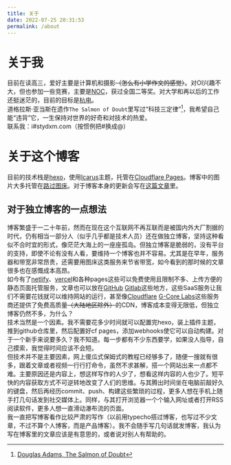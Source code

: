 ```yaml
---
title: 关于
date: 2022-07-25 20:31:53
permalink: /about
---
```


# 关于我
目前在读高三，爱好主要是计算机和摄影~~（怎么有小学作文的感觉）~~。对OI兴趣不大，但也参加一些竞赛，主要是[NOC](http://s.noc.net.cn/)，获过全国二等奖。对大学和再以后的工作还挺迷茫的，目前的目标是[杭电](https://www.hdu.edu.cn/)。  
道格拉斯·亚当斯在遗作`The Salmon of Doubt`里写过“科技三定律”[^1]，我希望自己能“违背”它，一生保持对世界的好奇和对技术的热爱。  
联系我：i#stydxm.com（按惯例把#换成@）

# 关于这个博客
目前的技术栈是[hexo](https://hexo.io)，使用[Icarus](https://github.com/ppoffice/hexo-theme-icarus)主题，托管在[Cloudflare Pages](https://pages.cloudflare.com/)。博客中的图片大多托管在[路过图床](https://imgtu.com/)。对于博客本身的更新会写在[这篇文章](./2022/07/25/hello-world/)里。  
## 对于独立博客的一点想法
博客繁盛于一二十年前，然而在现在这个互联网不再互联而是被国内外大厂割据的时代，仍有相当一部分人（似乎几乎都是技术人员）还在做独立博客，坚持这种看似不合时宜的形式，像茫茫大海上的一座座孤岛。但独立博客是脆弱的，没有平台的支持，即使不论有没有人看，要维持一个博客也并不容易。尤其是在早年，服务器和带宽非常昂贵，还需要用图床这类服务来节省带宽，如今看到的那时候的文章很多也在感慨成本高昂。  
如今有了[netlify](https://www.netlify.com/)、[vercel](https://vercel.com/)和各种pages这些可以免费使用且限制不多、上传方便的静态页面托管服务，文章也可以放在[GitHub](https://github.com/) [Gitlab](https://gitlab.com/)这些地方，这些SaaS服务让我们不需要花钱就可以维持网站的运行，甚至像[Cloudflare](https://www.cloudflare.com/) [G-Core Labs](https://gcorelabs.com/)这些服务商还提供了免费高质量~~（大陆地区除外）~~的CDN，博客成本变得无限低，但独立博客仍然不多，为什么？  
技术当然是一个因素。我不需要花多少时间就可以配置完hexo，装上插件主题，推到github仓库里，然后配置好cf pages，添加webhooks使它可以自动构建。对于一个新手来说要多久？我不知道。每一步都有不少东西要学，如果没人指导，自己摸索，我觉得时间应该不会短。  
但技术并不是主要因素，网上傻瓜式保姆式的教程已经够多了，随便一搜就有很多，跟着文章或者视频一行行打命令，虽然不求甚解，搭一个网站出来一点都不难。主要原因还是内容上，想这样写作的人少了，想看这样内容的人也少了。短平快的内容获取方式不可逆转地改变了人们的思维。与其腾出时间坐在电脑前敲好久的键盘，然后再经历commit、push、构建这些繁琐的过程，更多人想在手机上随手打几句话发到社交媒体上。同样，与其打开浏览器一个个输入网址或者打开RSS阅读软件，更多人想一直滑动瀑布流的页面。  
我一直把写博客看作比较严肃的写作（以前用typecho搭过博客，也写过不少文章，不过不算个人博客，而是产品博客）。我不会随手写几句话就发博客，我认为写在博客里的文章应该是有意思的，或者说对别人有帮助的。

[^1]:[Douglas Adams, The Salmon of Doubt](https://www.goodreads.com/quotes/39828-i-ve-come-up-with-a-set-of-rules-that-describe)